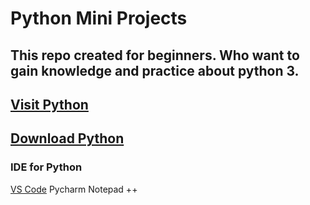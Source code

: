 # Python Mini Projects 

## This repo created for beginners. Who want to gain knowledge and practice about python 3.

##  [Visit Python](https://www.python.org/ "Python Home Page")
##  [Download Python](https://www.python.org/ftp/python/3.9.1/python-3.9.1-amd64.exe "for => Python Mini Projects")

### IDE for Python
[VS Code](https://code.visualstudio.com/ "VS Code")
Pycharm
Notepad ++
